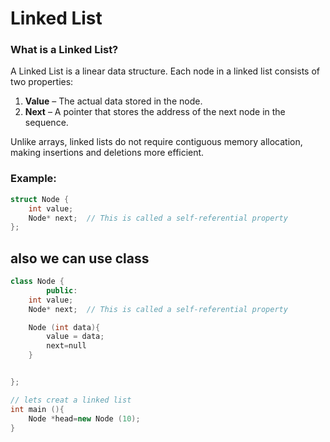 # Linked List

### What is a Linked List?

A Linked List is a linear data structure. Each node in a linked list consists of two properties:

1. **Value** – The actual data stored in the node.
2. **Next** – A pointer that stores the address of the next node in the sequence.

Unlike arrays, linked lists do not require contiguous memory allocation, making insertions and deletions more efficient.

### Example:

```cpp
struct Node {
    int value;
    Node* next;  // This is called a self-referential property
};
```

## also we can use class

```cpp
class Node {
        public:
    int value;
    Node* next;  // This is called a self-referential property

    Node (int data){
        value = data;
        next=null
    }


};

// lets creat a linked list
int main (){
    Node *head=new Node (10);
}
```
